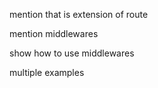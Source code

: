 mention that is extension of route

mention middlewares

show how to use middlewares

multiple examples
